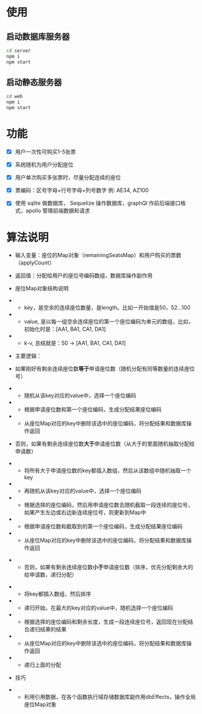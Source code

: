 # 使用
## 启动数据库服务器
```sh
cd server
npm i
npm start
```

## 启动静态服务器
```sh
cd web
npm i
npm start
```

# 功能
- [x] 用户一次性可购买1-5张票
- [x] 系统随机为用户分配座位
- [x] 用户单次购买多张票时，尽量分配连续的座位
- [x] 票编码：区号字母+行号字母+列号数字   例:  AE34, AZ100
- [x] 使用 sqlite 做数据库， Sequelize 操作数据库，graphQl 作前后端接口格式，apollo 管理前端数据和请求


# 算法说明
- 输入变量：座位的Map对象（remainingSeatsMap）和用户购买的票数（applyCount）
- 返回值：分配给用户的座位号编码数组，数据库操作副作用

- 座位Map对象结构说明
- - key，是空余的连续座位数量，是length。比如一开始值是50，52...100
- - value, 是以每一组空余连续座位的第一个座位编码为单元的数组，比如，初始化时是：[AA1, BA1, CA1, DA1]
- - k-v, 总结就是：50 -> [AA1, BA1, CA1, DA1]

- 主要逻辑：
- 如果刚好有剩余连续座位数**等于**申请座位数（随机分配有同等数量的连续座位号）
- - 随机从该key对应的value中，选择一个座位编码
- - 根据申请座位数和第一个座位编码，生成分配结果座位编码
- - 从座位Map对应的key中删除该选中的座位编码，将分配结果和数据库操作返回
- 否则，如果有剩余连续座位数**大于**申请座位数（从大于的里面随机抽取分配给申请数）
- - 将所有大于申请座位数的key都插入数组，然后从该数组中随机抽取一个key
- - 再随机从该key对应的value中，选择一个座位编码
- - 根据选择的座位编码，然后用申请座位数去随机截取一段连续的座位号，如果产生左边或右边新连续座位号，则更新到Map中
- - 根据申请座位数和截取到的第一个座位编码，生成分配结果座位编码
- - 从座位Map对应的key中删除该选中的座位编码，将分配结果和数据库操作返回
* - 否则，如果有剩余连续座位数**小于**申请座位数（排序，优先分配剩余大的给申请数，递归分配）
- - 将key都插入数组，然后排序
- - 递归开始，在最大的key对应的value中，随机选择一个座位编码
- - 根据选择的座位编码和剩余长度，生成一段连续座位号，返回现在分配结合递归结果的结果
- - 从座位Map对应的key中删除该选中的座位编码，将分配结果和数据库操作返回
- - 递归上面的分配

- 技巧
- - 利用引用数据，在各个函数执行域存储数据库副作用dbEffects，操作全局座位Map对象
